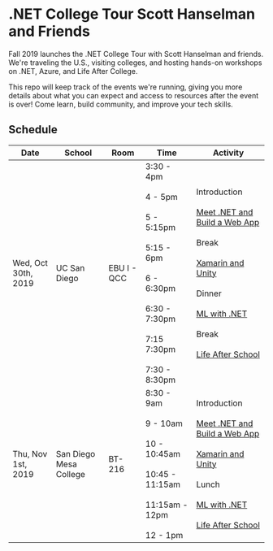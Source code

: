 # .NET College Tour Scott Hanselman and Friends
Fall 2019 launches the .NET College Tour with Scott Hanselman and friends. We're traveling the U.S., visiting colleges, and hosting hands-on workshops on .NET, Azure, and Life After College. 

This repo will keep track of the events we're running, giving you more details about what you can expect and access to resources after the event is over! Come learn, build community, and improve your tech skills. 

## Schedule
| Date | School | Room | Time | Activity |
| ---- | ------ | ---- | ---- | -------- |
| Wed, Oct 30th, 2019 | UC San Diego | EBU I - QCC | 3:30 - 4pm<br><br>4 - 5pm<br><br>5 - 5:15pm<br><br>5:15 - 6pm<br><br>6 - 6:30pm<br><br> 6:30 - 7:30pm<br><br>7:15  7:30pm<br><br> 7:30 - 8:30pm | Introduction<br><br>[Meet .NET and Build a Web App](Build%20a%20Web%20App%20with%20.NET/)<br><br>Break<br><br>[Xamarin and Unity](Xamarin%20and%20Unity/)<br><br>Dinner<br><br>[ML with .NET](ML%20with%20.NET/)<br><br>Break<br><br>[Life After School](Life%20After%20School) |
| Thu, Nov 1st, 2019 | San Diego Mesa College | BT-216 | 8:30 - 9am<br><br>9 - 10am<br><br>10 - 10:45am<br><br>10:45 - 11:15am<br><br>11:15am - 12pm<br><br>12 - 1pm | Introduction<br><br>[Meet .NET and Build a Web App](Build%20a%20Web%20App%20with%20.NET/)<br><br>[Xamarin and Unity](Xamarin%20and%20Unity/)<br><br>Lunch<br><br>[ML with .NET](ML%20with%20.NET/)<br><br>[Life After School](Life%20After%20School) |
